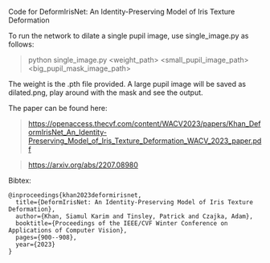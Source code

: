 Code for DeformIrisNet: An Identity-Preserving Model of Iris Texture Deformation

To run the network to dilate a single pupil image, use single_image.py as follows:

> python single_image.py <weight_path> <small_pupil_image_path> <big_pupil_mask_image_path>

The weight is the .pth file provided. A large pupil image will be saved as dilated.png, play around with the mask and see the output.

The paper can be found here: 
> https://openaccess.thecvf.com/content/WACV2023/papers/Khan_DeformIrisNet_An_Identity-Preserving_Model_of_Iris_Texture_Deformation_WACV_2023_paper.pdf

> https://arxiv.org/abs/2207.08980

Bibtex:
```
@inproceedings{khan2023deformirisnet,
  title={DeformIrisNet: An Identity-Preserving Model of Iris Texture Deformation},
  author={Khan, Siamul Karim and Tinsley, Patrick and Czajka, Adam},
  booktitle={Proceedings of the IEEE/CVF Winter Conference on Applications of Computer Vision},
  pages={900--908},
  year={2023}
}
```

